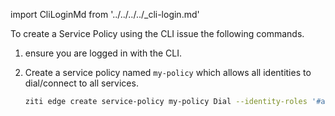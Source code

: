 import CliLoginMd from '../../../../_cli-login.md'

To create a Service Policy using the CLI issue the following commands.

1. ensure you are logged in with the CLI.

    <CliLoginMd/>

1. Create a service policy named `my-policy` which allows all identities to dial/connect to all services.

    ```bash
    ziti edge create service-policy my-policy Dial --identity-roles '#all' --service-roles '#all'
    ```

